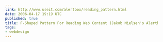 ```yaml
---
link: http://www.useit.com/alertbox/reading_pattern.html
date: 2006-04-17 19:19 UTC
published: true
title: F-Shaped Pattern For Reading Web Content (Jakob Nielsen's Alertbox)
tags:
- webdesign
---
```



